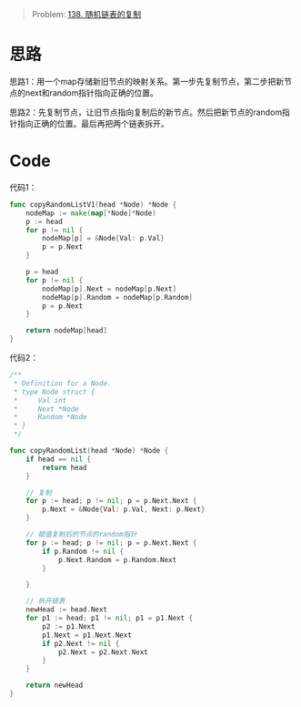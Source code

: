

> Problem: [138. 随机链表的复制](https://leetcode.cn/problems/copy-list-with-random-pointer/description/)


# 思路

思路1：用一个map存储新旧节点的映射关系。第一步先复制节点，第二步把新节点的next和random指针指向正确的位置。

思路2：先复制节点，让旧节点指向复制后的新节点。然后把新节点的random指针指向正确的位置。最后再把两个链表拆开。


# Code
代码1：
```go
func copyRandomListV1(head *Node) *Node {
	nodeMap := make(map[*Node]*Node)
	p := head
	for p != nil {
		nodeMap[p] = &Node{Val: p.Val}
		p = p.Next
	}

	p = head
	for p != nil {
		nodeMap[p].Next = nodeMap[p.Next]
		nodeMap[p].Random = nodeMap[p.Random]
		p = p.Next
	}

	return nodeMap[head]
}
```
代码2：
```go
/**
 * Definition for a Node.
 * type Node struct {
 *     Val int
 *     Next *Node
 *     Random *Node
 * }
 */

func copyRandomList(head *Node) *Node {
	if head == nil {
		return head
	}

	// 复制
	for p := head; p != nil; p = p.Next.Next {
		p.Next = &Node{Val: p.Val, Next: p.Next}
	}

	// 赋值复制后的节点的random指针
	for p := head; p != nil; p = p.Next.Next {
		if p.Random != nil {
			p.Next.Random = p.Random.Next
		}

	}

	// 拆开链表
	newHead := head.Next
	for p1 := head; p1 != nil; p1 = p1.Next {
		p2 := p1.Next
		p1.Next = p1.Next.Next
		if p2.Next != nil {
			p2.Next = p2.Next.Next
		}
	}

	return newHead
}
```
  
